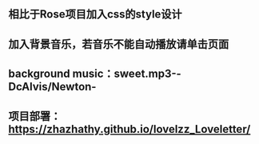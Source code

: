 ## 相比于Rose项目加入css的style设计
##  加入背景音乐，若音乐不能自动播放请单击页面
##  background music：sweet.mp3--DcAlvis/Newton-
## 项目部署：https://zhazhathy.github.io/lovelzz_Loveletter/